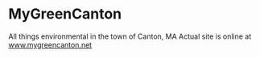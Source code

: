 # MyGreenCanton
All things environmental in the town of Canton, MA
Actual site is online at www.mygreencanton.net
